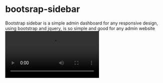 # bootsrap-sidebar
Bootstrap sidebar is a simple admin dashboard for any responsive design, using bootstrap and jquery, is so simple and good for any admin website
<video src="https://youtu.be/Gzo5QOayg-I"></video>
